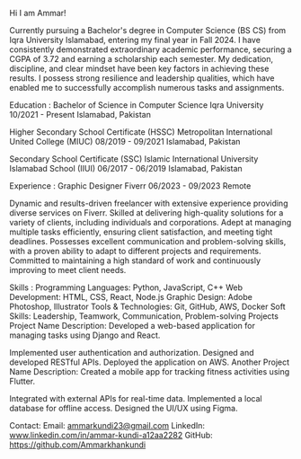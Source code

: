Hi I am Ammar!

Currently pursuing a Bachelor's degree in Computer Science (BS CS) from Iqra University Islamabad, entering my final year in Fall 2024. 
I have consistently demonstrated extraordinary academic performance, securing a CGPA of 3.72 and earning a scholarship each semester. 
My dedication, discipline, and clear mindset have been key factors in achieving these results. 
I possess strong resilience and leadership qualities, which have enabled me to successfully accomplish numerous tasks and assignments.

Education :
Bachelor of Science in Computer Science
Iqra University
10/2021 - Present
Islamabad, Pakistan

Higher Secondary School Certificate (HSSC)
Metropolitan International United College (MIUC)
08/2019 - 09/2021
Islamabad, Pakistan

Secondary School Certificate (SSC)
Islamic International University Islamabad School (IIUI)
06/2017 - 06/2019
Islamabad, Pakistan

Experience :
Graphic Designer
Fiverr
06/2023 - 09/2023
Remote

Dynamic and results-driven freelancer with extensive experience providing diverse services on Fiverr. 
Skilled at delivering high-quality solutions for a variety of clients, including individuals and corporations. 
Adept at managing multiple tasks efficiently, ensuring client satisfaction, and meeting tight deadlines. 
Possesses excellent communication and problem-solving skills, with a proven ability to adapt to different projects and requirements. 
Committed to maintaining a high standard of work and continuously improving to meet client needs.

Skills :
Programming Languages: Python, JavaScript, C++
Web Development: HTML, CSS, React, Node.js
Graphic Design: Adobe Photoshop, Illustrator
Tools & Technologies: Git, GitHub, AWS, Docker
Soft Skills: Leadership, Teamwork, Communication, Problem-solving
Projects
Project Name
Description: Developed a web-based application for managing tasks using Django and React.

Implemented user authentication and authorization.
Designed and developed RESTful APIs.
Deployed the application on AWS.
Another Project Name
Description: Created a mobile app for tracking fitness activities using Flutter.

Integrated with external APIs for real-time data.
Implemented a local database for offline access.
Designed the UI/UX using Figma.

Contact:
Email: ammarkundi23@gmail.com
LinkedIn: www.linkedin.com/in/ammar-kundi-a12aa2282
GitHub: https://github.com/Ammarkhankundi
